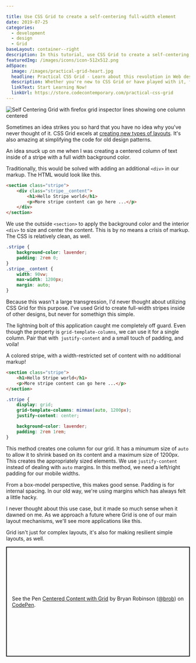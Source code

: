 ```yaml
---

title: Use CSS Grid to create a self-centering full-width element
date: 2019-07-25
categories:
  - development
  - design
  - Grid
baseLayout: container--right
description: In this tutorial, use CSS Grid to create a self-centering full-width element. Traditionally, this required extra markup, but with CSS Grid, we won't need it!
featuredImg: /images/icons/icon-512x512.png
adSpace: 
  image: /images/practical-grid-heart.jpg
  headline: Practical CSS Grid - Learn about this revolution in Web design!
  description: Whether you're new to CSS Grid or have played with it, finding practical examples of this new layout mechanism is the best way to learn its power. Sign up below for two hours of practical grid knowledge just for you!
  linkText: Start Learning Now!
  linkUrl: https://store.codecontemporary.com/practical-css-grid
---
```



![Self Centering Grid with firefox grid inspector lines showing one column centered](/images/self-center-grid.png)

Sometimes an idea strikes you so hard that you have no idea why you've never thought of it. CSS Grid excels at [creating new types of layouts](/blog/2019/04/10/grid-vs-flex-tale-of-simple-promo-space/). It's also amazing at simplifying the code for old design patterns.

An idea snuck up on me when I was creating a centered column of text inside of a stripe with a full width background color.

Traditionally, this would be solved with adding an additional `<div>` in our markup. The HTML would look like this.

```html
<section class="stripe">
    <div class="stripe__content">
        <h1>Hello Stripe world</h1>
        <p>More stripe content can go here ...</p>
    </div>
</section>
```

We use the outside `<section>` to apply the background color and the interior `<div>` to size and center the content. This is by no means a crisis of markup. The CSS is relatively clean, as well.

```css
.stripe {
    background-color: lavender;
    padding: 2rem 0;
}
.stripe__content {
    width: 90vw;
    max-width: 1200px;
    margin: auto;
}
```

Because this wasn't a large transgression, I'd never thought about utilizing CSS Grid for this purpose. I've used Grid to create full-width stripes inside of other designs, but never for somethign this simple.

The lightning bolt of this application caught me completely off guard. Even though the property is `grid-template-columns`, we can use it for a single column. Pair that with  `justify-content` and a small touch of padding, and voila!

A colored stripe, with a width-restricted set of content with no additional markup!

```html
<section class="stripe">
    <h1>Hello Stripe world</h1>
    <p>More stripe content can go here ...</p>
</section>
```

```css
.stripe {
    display: grid;
    grid-template-columns: minmax(auto, 1200px);
    justify-content: center;

    background-color: lavender;
    padding: 2rem 1rem;
}
```

This method creates one column for our grid. It has a minumum size of `auto` to allow it to shrink based on its content and a maximum size of 1200px. This creates the appropriately sized elements. We use `justify-content` instead of dealing with `auto` margins. In this method, we need a left/right padding for our mobile widths.

From a box-model perspective, this makes good sense. Padding is for internal spacing. In our old way, we're using margins which has always felt a little hacky.

I never thought about this use case, but it made so much sense when it dawned on me. As we approach a future where Grid is one of our main layout mechanisms, we'll see more applications like this.

Grid isn't just for complex layouts, it's also for making resilient simple layouts, as well.

<p class="codepen" data-height="300" data-theme-id="26704" data-default-tab="html,result" data-user="brob" data-slug-hash="eqdZdm" style="height: 300px; box-sizing: border-box; display: flex; align-items: center; justify-content: center; border: 2px solid; margin: 1em 0; padding: 1em;" data-pen-title="Centered Content with Grid">
<span>See the Pen <a href="https://codepen.io/brob/pen/eqdZdm/">
Centered Content with Grid</a> by Bryan Robinson (<a href="https://codepen.io/brob">@brob</a>)
on <a href="https://codepen.io">CodePen</a>.</span>
</p>
<script async src="https://static.codepen.io/assets/embed/ei.js"></script>